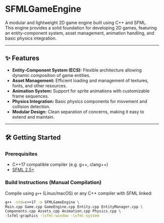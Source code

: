 # SFMLGameEngine

A modular and lightweight 2D game engine built using C++ and SFML.  
This engine provides a solid foundation for developing 2D games, featuring an entity-component system, asset management, animation handling, and basic physics integration.

---

## ✨ Features

- **Entity-Component System (ECS):** Flexible architecture allowing dynamic composition of game entities.
- **Asset Management:** Efficient loading and management of textures, fonts, and other resources.
- **Animation System:** Support for sprite animations with customizable frame sequences.
- **Physics Integration:** Basic physics components for movement and collision detection.
- **Modular Design:** Clean separation of concerns, making it easy to extend and maintain.

---

## 🛠 Getting Started

### Prerequisites

- C++17 compatible compiler (e.g. g++, clang++)
- [SFML 2.5+](https://www.sfml-dev.org/download.php)

### Build Instructions (Manual Compilation)

Compile using `g++` (Linux/macOS) or any C++ compiler with SFML linked:

```bash
g++ -std=c++17 -o SFMLGameEngine \
Main.cpp Game.cpp GameEngine.cpp Entity.cpp EntityManager.cpp \
Components.cpp Assets.cpp Animation.cpp Physics.cpp \
-lsfml-graphics -lsfml-window -lsfml-system
